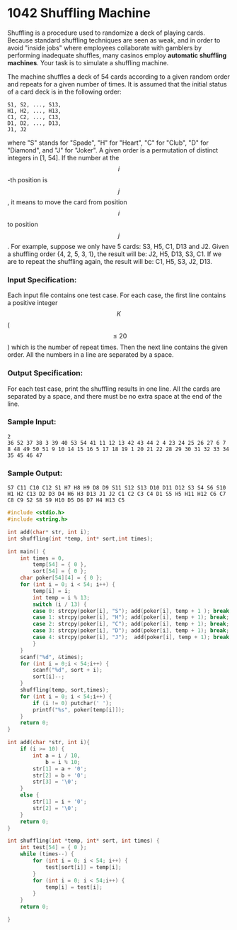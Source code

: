 # 1042 Shuffling Machine
Shuffling is a procedure used to randomize a deck of playing cards.  Because standard shuffling techniques are seen as weak, and in order to avoid "inside jobs" where employees collaborate with gamblers by performing inadequate shuffles, many casinos employ <b>automatic shuffling machines</b>.  Your task is to simulate a shuffling machine.

The machine shuffles a deck of 54 cards according to a given random order and repeats for a given number of times.  It is assumed that the initial status of a card deck is in the following order:
```
S1, S2, ..., S13, 
H1, H2, ..., H13, 
C1, C2, ..., C13, 
D1, D2, ..., D13, 
J1, J2
```
where "S" stands for "Spade", "H" for "Heart", "C" for "Club", "D" for "Diamond", and "J" for "Joker".  A given order is a permutation of distinct integers in [1, 54].  If the number at the $$i$$-th position is $$j$$, it means to move the card from position $$i$$ to position $$j$$.  For example, suppose we only have 5 cards: S3, H5, C1, D13 and J2.  Given a shuffling order {4, 2, 5, 3, 1}, the result will be: J2, H5, D13, S3, C1.  If we are to repeat the shuffling again, the result will be: C1, H5, S3, J2, D13.

### Input Specification:

Each input file contains one test case.  For each case, the first line contains a positive integer $$K$$ ($$\le 20$$) which is the number of repeat times.  Then the next line contains the given order.  All the numbers in a line are separated by a space.

### Output Specification:

For each test case, print the shuffling results in one line.  All the cards are separated by a space, and there must be no extra space at the end of the line.

### Sample Input:
```in
2
36 52 37 38 3 39 40 53 54 41 11 12 13 42 43 44 2 4 23 24 25 26 27 6 7 8 48 49 50 51 9 10 14 15 16 5 17 18 19 1 20 21 22 28 29 30 31 32 33 34 35 45 46 47
```

### Sample Output:
```out
S7 C11 C10 C12 S1 H7 H8 H9 D8 D9 S11 S12 S13 D10 D11 D12 S3 S4 S6 S10 H1 H2 C13 D2 D3 D4 H6 H3 D13 J1 J2 C1 C2 C3 C4 D1 S5 H5 H11 H12 C6 C7 C8 C9 S2 S8 S9 H10 D5 D6 D7 H4 H13 C5
```
```cpp
#include <stdio.h>
#include <string.h>

int add(char* str, int i);
int shuffling(int *temp, int* sort,int times);

int main() {
	int times = 0,
		temp[54] = { 0 },
		sort[54] = { 0 };
	char poker[54][4] = { 0 };
	for (int i = 0; i < 54; i++) {
		temp[i] = i;
		int temp = i % 13;
		switch (i / 13) {
		case 0: strcpy(poker[i], "S"); add(poker[i], temp + 1 ); break;
		case 1: strcpy(poker[i], "H"); add(poker[i], temp + 1); break;
		case 2: strcpy(poker[i], "C"); add(poker[i], temp + 1); break;
		case 3: strcpy(poker[i], "D"); add(poker[i], temp + 1); break;
		case 4: strcpy(poker[i], "J");  add(poker[i], temp + 1); break;
		}
	}
	scanf("%d", &times);
	for (int i = 0;i < 54;i++) {
		scanf("%d", sort + i);
		sort[i]--;
	}
	shuffling(temp, sort,times);
	for (int i = 0; i < 54;i++) {
		if (i != 0) putchar(' ');
		printf("%s", poker[temp[i]]);
	}
	return 0;
}

int add(char *str, int i){
	if (i >= 10) {
		int a = i / 10,
			b = i % 10;
		str[1] = a + '0';
		str[2] = b + '0';
		str[3] = '\0';
	}
	else {
		str[1] = i + '0';
		str[2] = '\0';
	}
	return 0;
}

int shuffling(int *temp, int* sort, int times) {
	int test[54] = { 0 };
	while (times--) {
		for (int i = 0; i < 54; i++) {
			test[sort[i]] = temp[i];
		}
		for (int i = 0; i < 54;i++) {
			temp[i] = test[i];
		}
	}
	return 0;

}
```